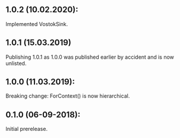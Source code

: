 ## 1.0.2 (10.02.2020):

Implemented VostokSink.

## 1.0.1 (15.03.2019)

Publishing 1.0.1 as 1.0.0 was published earlier by accident and is now unlisted.

## 1.0.0 (11.03.2019):

Breaking change: ForContext() is now hierarchical.

## 0.1.0 (06-09-2018): 

Initial prerelease.
